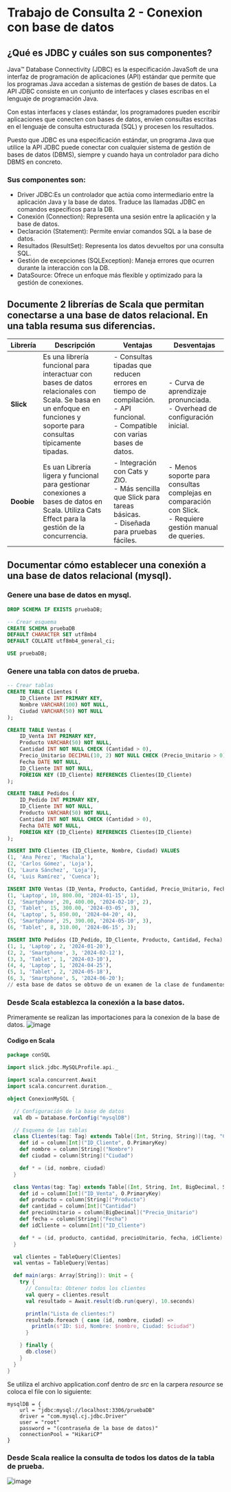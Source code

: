 # Trabajo de Consulta 2 - Conexion con base de datos 
## ¿Qué es JDBC y cuáles son sus componentes?
Java™ Database Connectivity (JDBC) es la especificación JavaSoft de una interfaz de programación de aplicaciones (API) estándar que permite que los programas Java accedan a sistemas de gestión de bases de datos. La API JDBC consiste en un conjunto de interfaces y clases escribas en el lenguaje de programación Java.

Con estas interfaces y clases estándar, los programadores pueden escribir aplicaciones que conecten con bases de datos, envíen consultas escritas en el lenguaje de consulta estructurada (SQL) y procesen los resultados.

Puesto que JDBC es una especificación estándar, un programa Java que utilice la API JDBC puede conectar con cualquier sistema de gestión de bases de datos (DBMS), siempre y cuando haya un controlador para dicho DBMS en concreto.

### Sus componentes son: 
- Driver JDBC:Es un controlador que actúa como intermediario entre la aplicación Java y la base de datos. Traduce las llamadas JDBC en comandos específicos para la DB.
- Conexión (Connection): Representa una sesión entre la aplicación y la base de datos.
- Declaración (Statement): Permite enviar comandos SQL a la base de datos.
- Resultados (ResultSet): Representa los datos devueltos por una consulta SQL.
- Gestión de excepciones (SQLException): Maneja errores que ocurren durante la interacción con la DB. 
- DataSource: Ofrece un enfoque más flexible y optimizado para la gestión de conexiones. 

## Documente 2 librerías de Scala que permitan conectarse a una base de datos relacional. En una tabla resuma sus diferencias.
| **Librería** | **Descripción** | **Ventajas** | **Desventajas** |
|--------------|-----------------|--------------|------------------|
| **Slick**    | Es una librería funcional para interactuar con bases de datos relacionales con Scala. Se basa en un enfoque en funciones y soporte para consultas típicamente tipadas. | - Consultas tipadas que reducen errores en tiempo de compilación.  <br> - API funcional.  <br> - Compatible con varias bases de datos. | - Curva de aprendizaje pronunciada.  <br> - Overhead de configuración inicial. |
| **Doobie**   | Es uan Librería ligera y funcional para gestionar conexiones a bases de datos en Scala. Utiliza Cats Effect para la gestión de la concurrencia. | - Integración con Cats y ZIO.  <br> - Más sencilla que Slick para tareas básicas.  <br> - Diseñada para pruebas fáciles. | - Menos soporte para consultas complejas en comparación con Slick.  <br> - Requiere gestión manual de queries. |

## Documentar cómo establecer una conexión a una base de datos relacional (mysql).

### Genere una base de datos en mysql.
```sql
DROP SCHEMA IF EXISTS pruebaDB;

-- Crear esquema 
CREATE SCHEMA pruebaDB
DEFAULT CHARACTER SET utf8mb4
DEFAULT COLLATE utf8mb4_general_ci;

USE pruebaDB;
```

### Genere una tabla con datos de prueba.
```sql
-- Crear tablas
CREATE TABLE Clientes (
    ID_Cliente INT PRIMARY KEY,
    Nombre VARCHAR(100) NOT NULL,
    Ciudad VARCHAR(50) NOT NULL
);

CREATE TABLE Ventas (
    ID_Venta INT PRIMARY KEY,
    Producto VARCHAR(50) NOT NULL,
    Cantidad INT NOT NULL CHECK (Cantidad > 0),
    Precio_Unitario DECIMAL(10, 2) NOT NULL CHECK (Precio_Unitario > 0),
    Fecha DATE NOT NULL,
    ID_Cliente INT NOT NULL,
    FOREIGN KEY (ID_Cliente) REFERENCES Clientes(ID_Cliente)
);

CREATE TABLE Pedidos (
    ID_Pedido INT PRIMARY KEY,
    ID_Cliente INT NOT NULL,
    Producto VARCHAR(50) NOT NULL,
    Cantidad INT NOT NULL CHECK (Cantidad > 0),
    Fecha DATE NOT NULL,
    FOREIGN KEY (ID_Cliente) REFERENCES Clientes(ID_Cliente)
);

INSERT INTO Clientes (ID_Cliente, Nombre, Ciudad) VALUES
(1, 'Ana Pérez', 'Machala'),
(2, 'Carlos Gómez', 'Loja'),
(3, 'Laura Sánchez', 'Loja'),
(4, 'Luis Ramírez', 'Cuenca');

INSERT INTO Ventas (ID_Venta, Producto, Cantidad, Precio_Unitario, Fecha, ID_Cliente) VALUES
(1, 'Laptop', 10, 800.00, '2024-01-15', 1),
(2, 'Smartphone', 20, 400.00, '2024-02-10', 2),
(3, 'Tablet', 15, 300.00, '2024-03-05', 3),
(4, 'Laptop', 5, 850.00, '2024-04-20', 4),
(5, 'Smartphone', 25, 390.00, '2024-05-10', 3),
(6, 'Tablet', 8, 310.00, '2024-06-15', 3);

INSERT INTO Pedidos (ID_Pedido, ID_Cliente, Producto, Cantidad, Fecha) VALUES
(1, 1, 'Laptop', 2, '2024-01-20'),
(2, 2, 'Smartphone', 3, '2024-02-12'),
(3, 3, 'Tablet', 1, '2024-03-10'),
(4, 4, 'Laptop', 1, '2024-04-25'),
(5, 1, 'Tablet', 2, '2024-05-18'),
(6, 3, 'Smartphone', 5, '2024-06-20');
// esta base de datos se obtuvo de un examen de la clase de fundamentos de base de datos 
```
### Desde Scala establezca la conexión a la base datos.
Primeramente se realizan las importaciones para la conexion de la base de datos. 
![image](https://github.com/user-attachments/assets/a22b47fb-25a4-4e40-8a59-363f619e1fe3)
#### Codigo en Scala 
```scala
package conSQL

import slick.jdbc.MySQLProfile.api._

import scala.concurrent.Await
import scala.concurrent.duration._

object ConexionMySQL {

  // Configuración de la base de datos
  val db = Database.forConfig("mysqlDB")

  // Esquema de las tablas
  class Clientes(tag: Tag) extends Table[(Int, String, String)](tag, "Clientes") {
    def id = column[Int]("ID_Cliente", O.PrimaryKey)
    def nombre = column[String]("Nombre")
    def ciudad = column[String]("Ciudad")

    def * = (id, nombre, ciudad)
  }

  class Ventas(tag: Tag) extends Table[(Int, String, Int, BigDecimal, String, Int)](tag, "Ventas") {
    def id = column[Int]("ID_Venta", O.PrimaryKey)
    def producto = column[String]("Producto")
    def cantidad = column[Int]("Cantidad")
    def precioUnitario = column[BigDecimal]("Precio_Unitario")
    def fecha = column[String]("Fecha")
    def idCliente = column[Int]("ID_Cliente")

    def * = (id, producto, cantidad, precioUnitario, fecha, idCliente)
  }

  val clientes = TableQuery[Clientes]
  val ventas = TableQuery[Ventas]

  def main(args: Array[String]): Unit = {
    try {
      // Consulta: Obtener todos los clientes
      val query = clientes.result
      val resultado = Await.result(db.run(query), 10.seconds)

      println("Lista de clientes:")
      resultado.foreach { case (id, nombre, ciudad) =>
        println(s"ID: $id, Nombre: $nombre, Ciudad: $ciudad")
      }

    } finally {
      db.close()
    }
  }
}

```
Se utiliza el archivo application.conf dentro de *src* en la carpera *resource* se coloca el file con lo siguiente: 
```file
mysqlDB = {
    url = "jdbc:mysql://localhost:3306/pruebaDB"
    driver = "com.mysql.cj.jdbc.Driver"
    user = "root"
    password = "(contraseña de la base de datos)"
    connectionPool = "HikariCP"
}
```
### Desde Scala realice la consulta de todos los datos de la tabla de prueba. 
![image](https://github.com/user-attachments/assets/211b8de9-7eb5-4c3c-b0ee-435d64c39325)
